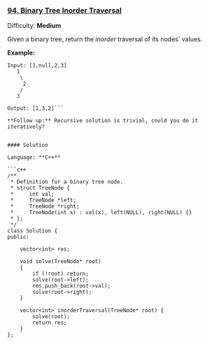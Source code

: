 ### [94\. Binary Tree Inorder Traversal](https://leetcode.com/problems/binary-tree-inorder-traversal/)

Difficulty: **Medium**


Given a binary tree, return the _inorder_ traversal of its nodes' values.

**Example:**

```
Input: [1,null,2,3]
   1
    \
     2
    /
   3

Output: [1,3,2]```

**Follow up:** Recursive solution is trivial, could you do it iteratively?


#### Solution

Language: **C++**

```c++
/**
 * Definition for a binary tree node.
 * struct TreeNode {
 *     int val;
 *     TreeNode *left;
 *     TreeNode *right;
 *     TreeNode(int x) : val(x), left(NULL), right(NULL) {}
 * };
 */
class Solution {
public:
    
    vector<int> res;
    
    void solve(TreeNode* root)
    {
        if (!root) return;
        solve(root->left);
        res.push_back(root->val);
        solve(root->right);
    }
    
    vector<int> inorderTraversal(TreeNode* root) {
        solve(root);
        return res;
    }
};
```
